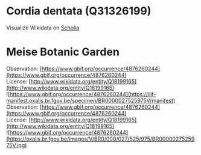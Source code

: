 
Cordia dentata (Q31326199)
==========================
  
Visualize Wikidata on [Scholia](https://scholia.toolforge.org/taxon/Q31326199)
# Meise Botanic Garden
  
Observation: [https://www.gbif.org/occurrence/4876260244](https://www.gbif.org/occurrence/4876260244)  
License: [http://www.wikidata.org/entity/Q18199165](http://www.wikidata.org/entity/Q18199165)  
![https://www.gbif.org/occurrence/4876260244](https://iiif-manifest.oxalis.br.fgov.be/specimen/BR0000027525975V/manifest)  
Observation: [https://www.gbif.org/occurrence/4876260244](https://www.gbif.org/occurrence/4876260244)  
License: [http://www.wikidata.org/entity/Q18199165](http://www.wikidata.org/entity/Q18199165)  
![https://www.gbif.org/occurrence/4876260244](https://oxalis.br.fgov.be/images/V/BR0/000/027/525/975/BR0000027525975V.jpg)